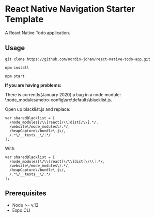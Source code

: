 # React Native Navigation Starter Template

A React Native Todo application.

## Usage
```git clone https://github.com/nordin-johan/react-native-todo-app.git```

```npm install```

```npm start```

**If you are having problems:**

There is currently(January 2020) a bug in a node module: \node_modules\metro-config\src\defaults\blacklist.js.

Open up blacklist.js and replace:

```
var sharedBlacklist = [
  /node_modules[/\\]react[/\\]dist[/\\].*/,
  /website\/node_modules\/.*/,
  /heapCapture\/bundle\.js/,
  /.*\/__tests__\/.*/
];
```

With:

```
var sharedBlacklist = [
  /node_modules[\/\\]react[\/\\]dist[\/\\].*/,
  /website\/node_modules\/.*/,
  /heapCapture\/bundle\.js/,
  /.*\/__tests__\/.*/
];
```

## Prerequisites

* Node >= v.12
* Expo CLI